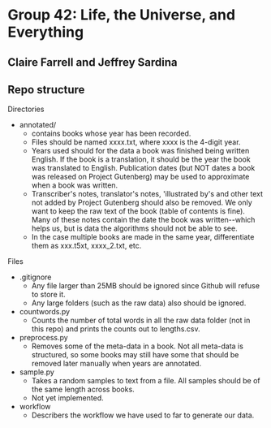 # Group 42: Life, the Universe, and Everything
## Claire Farrell and Jeffrey Sardina

## Repo structure

Directories
- annotated/
    - contains books whose year has been recorded.
    - Files should be named xxxx.txt, where xxxx is the 4-digit year.
    - Years used should for the data a book was finished being written English. If the book is a translation, it should be the year the book was translated to English. Publication dates (but NOT dates a book was released on Project Gutenberg) may be used to approximate when a book was written.
    - Transcriber's notes, translator's notes, 'illustrated by's and other text not added by Project Gutenberg should also be removed. We only want to keep the raw text of the book (table of contents is fine). Many of these notes contain the date the book was written--which helps us, but is data the algorithms should not be able to see.
    - In the case multiple books are made in the same year, differentiate them as xxx.t5xt, xxxx_2.txt, etc.

Files
- .gitignore
    - Any file larger than 25MB should be ignored since Github will refuse to store it.
    - Any large folders (such as the raw data) also should be ignored.
- countwords.py
    - Counts the number of total words in all the raw data folder (not in this repo) and prints the counts out to lengths.csv.
- preprocess.py
    - Removes some of the meta-data in a book. Not all meta-data is structured, so some books may still have some that should be removed later manually when years are annotated.
- sample.py
    - Takes a random samples to text from a file. All samples should be of the same length across books.
    - Not yet implemented.
- workflow
    - Describers the workflow we have used to far to generate our data.
